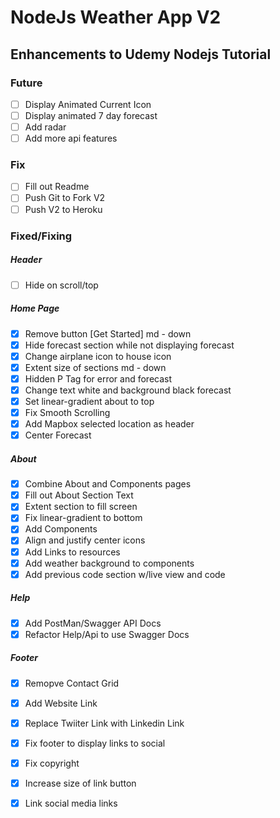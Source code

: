 # NodeJs Weather App V2

## Enhancements to Udemy Nodejs Tutorial

### Future
- [ ] Display Animated Current Icon 
- [ ] Display animated 7 day forecast 
- [ ] Add radar
- [ ] Add more api features

### Fix
- [ ] Fill out Readme 
- [ ] Push Git to Fork V2
- [ ] Push V2 to Heroku

### Fixed/Fixing

##### Header
- [ ] Hide on scroll/top

##### Home Page
- [x] Remove button [Get Started] md - down
- [x] Hide forecast section while not displaying forecast 
- [x] Change airplane icon to house icon
- [x] Extent size of sections md - down
- [x] Hidden P Tag for error and forecast
- [x] Change text white and background black forecast
- [x] Set linear-gradient about to top
- [x] Fix Smooth Scrolling
- [x] Add Mapbox selected location as header
- [x] Center Forecast

##### About
- [x] Combine About and Components pages
- [x] Fill out About Section Text
- [x] Extent section to fill screen
- [x] Fix linear-gradient to bottom
- [x] Add Components
- [x] Align and justify center icons
- [x] Add Links to resources
- [x] Add weather background to components
- [x] Add previous code section w/live view and code

##### Help
- [x] Add PostMan/Swagger API Docs
- [x] Refactor Help/Api to use Swagger Docs 

##### Footer
- [x] Remopve Contact Grid
- [x] Add Website Link
- [x] Replace Twiiter Link with Linkedin Link
- [x] Fix footer to display links to social
- [x] Fix copyright
- [x] Increase size of link button
- [x] Link social media links

